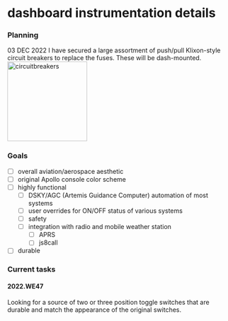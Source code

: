 # dashboard instrumentation details

### Planning
03 DEC 2022
I have secured a large assortment of push/pull Klixon-style circuit breakers to replace the fuses.  These will be dash-mounted.
<img src="../images/circuitbreakers.jpg" alt="circuitbreakers" width="180" height="180">


### Goals
- [ ] overall aviation/aerospace aesthetic
- [ ] original Apollo console color scheme
- [ ] highly functional
    - [ ] DSKY/AGC (Artemis Guidance Computer) automation of most systems
    - [ ] user overrides for ON/OFF status of various systems
    - [ ] safety
    - [ ] integration with radio and mobile weather station
        - [ ] APRS
        - [ ] js8call
- [ ] durable

### Current tasks
#### 2022.WE47
Looking for a source of two or three position toggle switches that are durable and match the appearance of the original switches.

